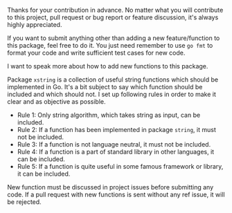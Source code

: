 Thanks for your contribution in advance. No matter what you will contribute to this project, pull request or bug report or feature discussion, it's always highly appreciated.

If you want to submit anything other than adding a new feature/function to this package, feel free to do it. You just need remember to use `go fmt` to format your code and write sufficient test cases for new code.

I want to speak more about how to add new functions to this package.

Package `xstring` is a collection of useful string functions which should be implemented in Go. It's a bit subject to say which function should be included and which should not. I set up following rules in order to make it clear and as objective as possible.

* Rule 1: Only string algorithm, which takes string as input, can be included.
* Rule 2: If a function has been implemented in package `string`, it must not be included.
* Rule 3: If a function is not language neutral, it must not be included.
* Rule 4: If a function is a part of standard library in other languages, it can be included.
* Rule 5: If a function is quite useful in some famous framework or library, it can be included.

New function must be discussed in project issues before submitting any code. If a pull request with new functions is sent without any ref issue, it will be rejected.
